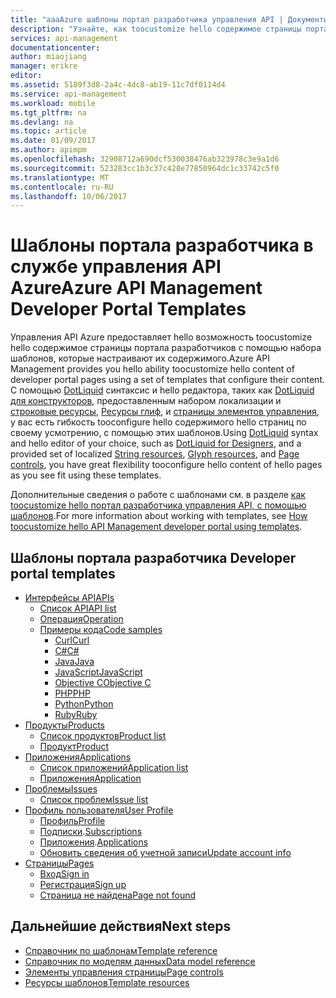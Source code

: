 ```yaml
---
title: "aaaAzure шаблоны портал разработчика управления API | Документы Microsoft"
description: "Узнайте, как toocustomize hello содержимое страницы портала разработчиков с помощью набора шаблонов в Azure API Management."
services: api-management
documentationcenter: 
author: miaojiang
manager: erikre
editor: 
ms.assetid: 5189f3d8-2a4c-4dc8-ab19-11c7df0114d4
ms.service: api-management
ms.workload: mobile
ms.tgt_pltfrm: na
ms.devlang: na
ms.topic: article
ms.date: 01/09/2017
ms.author: apimpm
ms.openlocfilehash: 32908712a690dcf530038476ab323978c3e9a1d6
ms.sourcegitcommit: 523283cc1b3c37c428e77850964dc1c33742c5f0
ms.translationtype: MT
ms.contentlocale: ru-RU
ms.lasthandoff: 10/06/2017
---
```

# <a name="azure-api-management-developer-portal-templates"></a><span data-ttu-id="be482-103">Шаблоны портала разработчика в службе управления API Azure</span><span class="sxs-lookup"><span data-stu-id="be482-103">Azure API Management Developer Portal Templates</span></span>
<span data-ttu-id="be482-104">Управления API Azure предоставляет hello возможность toocustomize hello содержимое страницы портала разработчиков с помощью набора шаблонов, которые настраивают их содержимого.</span><span class="sxs-lookup"><span data-stu-id="be482-104">Azure API Management provides you hello ability toocustomize hello content of developer portal pages using a set of templates that configure their content.</span></span> <span data-ttu-id="be482-105">С помощью [DotLiquid](http://dotliquidmarkup.org/) синтаксис и hello редактора, таких как [DotLiquid для конструкторов](https://github.com/dotliquid/dotliquid/wiki/DotLiquid-for-Designers), предоставленным набором локализации и [строковые ресурсы](api-management-template-resources.md#strings), [ Ресурсы глиф](api-management-template-resources.md#glyphs), и [страницы элементов управления](api-management-page-controls.md), у вас есть гибкость tooconfigure hello содержимого hello страниц по своему усмотрению, с помощью этих шаблонов.</span><span class="sxs-lookup"><span data-stu-id="be482-105">Using [DotLiquid](http://dotliquidmarkup.org/) syntax and hello editor of your choice, such as [DotLiquid for Designers](https://github.com/dotliquid/dotliquid/wiki/DotLiquid-for-Designers), and a provided set of localized [String resources](api-management-template-resources.md#strings), [Glyph resources](api-management-template-resources.md#glyphs), and [Page controls](api-management-page-controls.md), you have great flexibility tooconfigure hello content of hello pages as you see fit using these templates.</span></span>  
  
 <span data-ttu-id="be482-106">Дополнительные сведения о работе с шаблонами см. в разделе [как toocustomize hello портал разработчика управления API, с помощью шаблонов](api-management-developer-portal-templates.md).</span><span class="sxs-lookup"><span data-stu-id="be482-106">For more information about working with templates, see [How toocustomize hello API Management developer portal using templates](api-management-developer-portal-templates.md).</span></span>  



  
##  <span data-ttu-id="be482-107"><a name="DeveloperPortalTemplates"></a>Шаблоны портала разработчика</span><span class="sxs-lookup"><span data-stu-id="be482-107"><a name="DeveloperPortalTemplates"></a> Developer portal templates</span></span>  
  
-   [<span data-ttu-id="be482-108">Интерфейсы API</span><span class="sxs-lookup"><span data-stu-id="be482-108">APIs</span></span>](api-management-api-templates.md)  
    -   [<span data-ttu-id="be482-109">Список API</span><span class="sxs-lookup"><span data-stu-id="be482-109">API list</span></span>](api-management-api-templates.md#APIList)  
    -   [<span data-ttu-id="be482-110">Операция</span><span class="sxs-lookup"><span data-stu-id="be482-110">Operation</span></span>](api-management-api-templates.md#Product)  
    -   [<span data-ttu-id="be482-111">Примеры кода</span><span class="sxs-lookup"><span data-stu-id="be482-111">Code samples</span></span>](api-management-api-templates.md#CodeSamples)  
        -   [<span data-ttu-id="be482-112">Curl</span><span class="sxs-lookup"><span data-stu-id="be482-112">Curl</span></span>](api-management-api-templates.md#Curl)  
        -   [<span data-ttu-id="be482-113">C#</span><span class="sxs-lookup"><span data-stu-id="be482-113">C#</span></span>](api-management-api-templates.md#CSharp)  
        -   [<span data-ttu-id="be482-114">Java</span><span class="sxs-lookup"><span data-stu-id="be482-114">Java</span></span>](api-management-api-templates.md#Stub)  
        -   [<span data-ttu-id="be482-115">JavaScript</span><span class="sxs-lookup"><span data-stu-id="be482-115">JavaScript</span></span>](api-management-api-templates.md#JavaScript)  
        -   [<span data-ttu-id="be482-116">Objective C</span><span class="sxs-lookup"><span data-stu-id="be482-116">Objective C</span></span>](api-management-api-templates.md#ObjectiveC)  
        -   [<span data-ttu-id="be482-117">PHP</span><span class="sxs-lookup"><span data-stu-id="be482-117">PHP</span></span>](api-management-api-templates.md#PHP)  
        -   [<span data-ttu-id="be482-118">Python</span><span class="sxs-lookup"><span data-stu-id="be482-118">Python</span></span>](api-management-api-templates.md#Python)  
        -   [<span data-ttu-id="be482-119">Ruby</span><span class="sxs-lookup"><span data-stu-id="be482-119">Ruby</span></span>](api-management-api-templates.md#Ruby)  
-   [<span data-ttu-id="be482-120">Продукты</span><span class="sxs-lookup"><span data-stu-id="be482-120">Products</span></span>](api-management-product-templates.md)  
    -   [<span data-ttu-id="be482-121">Список продуктов</span><span class="sxs-lookup"><span data-stu-id="be482-121">Product list</span></span>](api-management-product-templates.md#ProductList)  
    -   [<span data-ttu-id="be482-122">Продукт</span><span class="sxs-lookup"><span data-stu-id="be482-122">Product</span></span>](api-management-product-templates.md#Product)  
-   [<span data-ttu-id="be482-123">Приложения</span><span class="sxs-lookup"><span data-stu-id="be482-123">Applications</span></span>](api-management-application-templates.md)  
    -   [<span data-ttu-id="be482-124">Список приложений</span><span class="sxs-lookup"><span data-stu-id="be482-124">Application list</span></span>](api-management-application-templates.md#ProductList)  
    -   [<span data-ttu-id="be482-125">Приложения</span><span class="sxs-lookup"><span data-stu-id="be482-125">Application</span></span>](api-management-application-templates.md#Application)  
-   [<span data-ttu-id="be482-126">Проблемы</span><span class="sxs-lookup"><span data-stu-id="be482-126">Issues</span></span>](api-management-issue-templates.md)  
    -   [<span data-ttu-id="be482-127">Список проблем</span><span class="sxs-lookup"><span data-stu-id="be482-127">Issue list</span></span>](api-management-issue-templates.md#IssueList)  
-   [<span data-ttu-id="be482-128">Профиль пользователя</span><span class="sxs-lookup"><span data-stu-id="be482-128">User Profile</span></span>](api-management-user-profile-templates.md)  
    -   [<span data-ttu-id="be482-129">Профиль</span><span class="sxs-lookup"><span data-stu-id="be482-129">Profile</span></span>](api-management-user-profile-templates.md#Profile)  
    -   <span data-ttu-id="be482-130">[Подписки](api-management-user-profile-templates.md#Subscriptions).</span><span class="sxs-lookup"><span data-stu-id="be482-130">[Subscriptions](api-management-user-profile-templates.md#Subscriptions)</span></span>  
    -   <span data-ttu-id="be482-131">[Приложения](api-management-user-profile-templates.md#Applications).</span><span class="sxs-lookup"><span data-stu-id="be482-131">[Applications](api-management-user-profile-templates.md#Applications)</span></span>  
    -   [<span data-ttu-id="be482-132">Обновить сведения об учетной записи</span><span class="sxs-lookup"><span data-stu-id="be482-132">Update account info</span></span>](api-management-user-profile-templates.md#UpdateAccountInfo)  
-   [<span data-ttu-id="be482-133">Страницы</span><span class="sxs-lookup"><span data-stu-id="be482-133">Pages</span></span>](api-management-page-templates.md)  
    -   [<span data-ttu-id="be482-134">Вход</span><span class="sxs-lookup"><span data-stu-id="be482-134">Sign in</span></span>](api-management-page-templates.md#SignIn)  
    -   [<span data-ttu-id="be482-135">Регистрация</span><span class="sxs-lookup"><span data-stu-id="be482-135">Sign up</span></span>](api-management-page-templates.md#SignUp)  
    -   [<span data-ttu-id="be482-136">Страница не найдена</span><span class="sxs-lookup"><span data-stu-id="be482-136">Page not found</span></span>](api-management-page-templates.md#PageNotFound)


## <a name="next-steps"></a><span data-ttu-id="be482-137">Дальнейшие действия</span><span class="sxs-lookup"><span data-stu-id="be482-137">Next steps</span></span>  
-   [<span data-ttu-id="be482-138">Справочник по шаблонам</span><span class="sxs-lookup"><span data-stu-id="be482-138">Template reference</span></span>](api-management-developer-portal-templates-reference.md)  
-   [<span data-ttu-id="be482-139">Справочник по моделям данных</span><span class="sxs-lookup"><span data-stu-id="be482-139">Data model reference</span></span>](api-management-template-data-model-reference.md)  
-   [<span data-ttu-id="be482-140">Элементы управления страницы</span><span class="sxs-lookup"><span data-stu-id="be482-140">Page controls</span></span>](api-management-page-controls.md)  
-   [<span data-ttu-id="be482-141">Ресурсы шаблонов</span><span class="sxs-lookup"><span data-stu-id="be482-141">Template resources</span></span>](api-management-template-resources.md)
